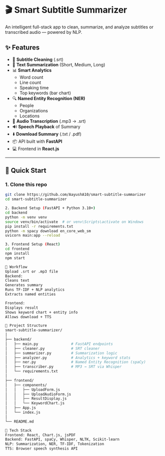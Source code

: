 # 🎬 Smart Subtitle Summarizer

An intelligent full-stack app to clean, summarize, and analyze subtitles or transcribed audio — powered by NLP.

## ✨ Features

- 🧹 **Subtitle Cleaning** (.srt)
- 🧠 **Text Summarization** (Short, Medium, Long)
- 📊 **Smart Analytics**  
  - Word count  
  - Line count  
  - Speaking time  
  - Top keywords (bar chart)
- 🔍 **Named Entity Recognition (NER)**  
  - People  
  - Organizations  
  - Locations
- 🎤 **Audio Transcription** (.mp3 → .srt)
- 🔊 **Speech Playback** of Summary
- ⬇️ **Download Summary** (.txt / .pdf)
- 📦 API built with **FastAPI**
- 💻 Frontend in **React.js**

---

## 🚀 Quick Start

### 1. Clone this repo

```bash
git clone https://github.com/AayushA10/smart-subtitle-summarizer
cd smart-subtitle-summarizer

2. Backend Setup (FastAPI + Python 3.10+)
cd backend
python -m venv venv
source venv/bin/activate  # or venv\Scripts\activate on Windows
pip install -r requirements.txt
python -m spacy download en_core_web_sm
uvicorn main:app --reload

3. Frontend Setup (React)
cd frontend
npm install
npm start

🔁 Workflow
Upload .srt or .mp3 file
Backend:
Cleans text
Generates summary
Runs TF-IDF + NLP analytics
Extracts named entities

Frontend:
Displays result
Shows keyword chart + entity info
Allows download + TTS

📂 Project Structure
smart-subtitle-summarizer/
│
├── backend/
│   ├── main.py               # FastAPI endpoints
│   ├── cleaner.py            # SRT cleaner
│   ├── summarizer.py         # Summarization logic
│   ├── analyzer.py           # Analytics + keyword stats
│   ├── ner.py                # Named Entity Recognition (spaCy)
│   ├── transcriber.py        # MP3 → SRT via Whisper
│   └── requirements.txt
│
├── frontend/
│   ├── components/
│   │   ├── UploadForm.js
│   │   ├── UploadAudioForm.js
│   │   ├── ResultDisplay.js
│   │   └── KeywordChart.js
│   ├── App.js
│   └── index.js
│
└── README.md

🧠 Tech Stack
Frontend: React, Chart.js, jsPDF
Backend: FastAPI, spaCy, Whisper, NLTK, Scikit-learn
NLP: Summarization, NER, TF-IDF, Tokenization
TTS: Browser speech synthesis API

